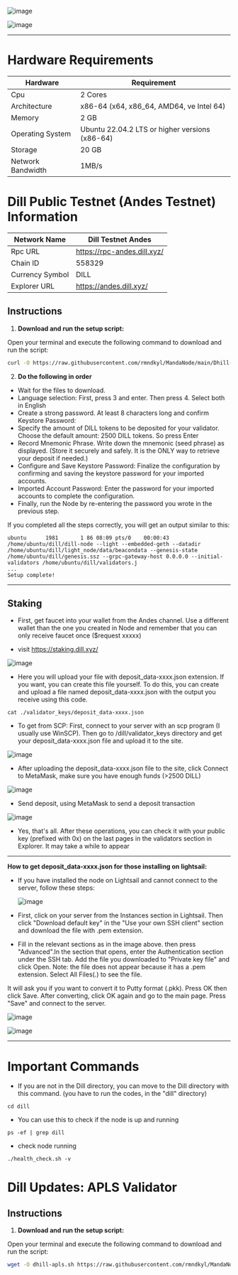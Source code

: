 ![image](https://github.com/user-attachments/assets/94e0ba96-7db4-44db-88b3-577651358207)

![image](https://github.com/user-attachments/assets/46faf907-484c-4ade-b507-dbcd4ecaf55a)

------
# Hardware Requirements
| Hardware | Requirement |
| ------------- | ---------------- |
Cpu | 2 Cores
Architecture | x86-64 (x64, x86_64, AMD64, ve Intel 64)
Memory | 2 GB
Operating System | Ubuntu 22.04.2 LTS or higher versions (x86-64)
Storage | 20 GB
Network Bandwidth | 1MB/s 

# Dill Public Testnet (Andes Testnet) Information
| Network Name     | Dill Testnet Andes |
| ------------- | ---------------- |
Rpc URL | https://rpc-andes.dill.xyz/
Chain ID | 558329
Currency Symbol | DILL
Explorer URL | https://andes.dill.xyz/

## Instructions

1. **Download and run the setup script:**

Open your terminal and execute the following command to download and run the script:

   ```sh
   curl -O https://raw.githubusercontent.com/rmndkyl/MandaNode/main/Dhill-Nodes/dhill.sh && chmod +x dhill.sh && sed -i 's/\r$//' dhill.sh && ./dhill.sh
   ```

2. **Do the following in order** 

- Wait for the files to download.
- Language selection: First, press 3 and enter. Then press 4. Select both in English
- Create a strong password. At least 8 characters long and confirm Keystore Password:
- Specify the amount of DILL tokens to be deposited for your validator. Choose the default amount: 2500 DILL tokens. So press Enter
- Record Mnemonic Phrase. Write down the mnemonic (seed phrase) as displayed. (Store it securely and safely. It is the ONLY way to retrieve your deposit if needed.)
- Configure and Save Keystore Password: Finalize the configuration by confirming and saving the keystore password for your imported accounts.
- Imported Account Password: Enter the password for your imported accounts to complete the configuration.
- Finally, run the Node by re-entering the password you wrote in the previous step.

If you completed all the steps correctly, you will get an output similar to this:

```
ubuntu      1981       1 86 08:09 pts/0    00:00:43 /home/ubuntu/dill/dill-node --light --embedded-geth --datadir /home/ubuntu/dill/light_node/data/beacondata --genesis-state /home/ubuntu/dill/genesis.ssz --grpc-gateway-host 0.0.0.0 --initial-validators /home/ubuntu/dill/validators.j
...
Setup complete!
```
------

## Staking

- First, get faucet into your wallet from the Andes channel. Use a different wallet than the one you created in Node and remember that you can only receive faucet once ($request xxxxx)

- visit https://staking.dill.xyz/

![image](https://github.com/user-attachments/assets/ede3c2bf-8687-413d-a766-ed33cf76a41a)

- Here you will upload your file with deposit_data-xxxx.json extension. If you want, you can create this file yourself. To do this, you can create and upload a file named deposit_data-xxxx.json with the output you receive using this code.
```
cat ./validator_keys/deposit_data-xxxx.json
```
- To get from SCP: First, connect to your server with an scp program (I usually use WinSCP). Then go to /dill/validator_keys directory and get your deposit_data-xxxx.json file and upload it to the site.

![image](https://github.com/user-attachments/assets/742afc78-4459-4c87-adbd-1f86de5d0ee9)

- After uploading the deposit_data-xxxx.json file to the site, click Connect to MetaMask, make sure you have enough funds (>2500 DILL)

![image](https://github.com/user-attachments/assets/8a18d6f7-41cb-49b5-9a1d-a74063598d11)

- Send deposit, using MetaMask to send a deposit transaction

![image](https://github.com/user-attachments/assets/8d9ca2aa-3458-4705-a37e-56509d279894)

- Yes, that's all. After these operations, you can check it with your public key (prefixed with 0x) on the last pages in the validators section in Explorer. It may take a while to appear

------

 **How to get deposit_data-xxxx.json for those installing on lightsail:**

- If you have installed the node on Lightsail and cannot connect to the server, follow these steps:

  ![image](https://github.com/user-attachments/assets/8832ca9a-7abe-4b8e-94e6-ea4fd2728766)
  
- First, click on your server from the Instances section in Lightsail. Then click "Download default key" in the "Use your own SSH client" section and download the file with .pem extension.
- Fill in the relevant sections as in the image above. then press "Advanced".In the section that opens, enter the Authentication section under the SSH tab. Add the file you downloaded to "Private key file" and click Open. Note: the file does not appear because it has a .pem extension. Select All Files(*.*) to see the file.

It will ask you if you want to convert it to Putty format (.pkk). Press OK then click Save. After converting, click OK again and go to the main page. Press "Save" and connect to the server.

  ![image](https://github.com/user-attachments/assets/34396471-4b4e-4acf-9d31-c0f382d148a3)

  ![image](https://github.com/user-attachments/assets/07c82749-a417-4a0f-96e5-27ad83fe2570)

------
   
# Important Commands

- If you are not in the Dill directory, you can move to the Dill directory with this command. (you have to run the codes, in the "dill" directory)
```
cd dill 
```
- You can use this to check if the node is up and running
```
ps -ef | grep dill 
```
- check node running
```
./health_check.sh -v
```

# Dill Updates: APLS Validator

## Instructions

1. **Download and run the setup script:**

Open your terminal and execute the following command to download and run the script:

   ```sh
   wget -O dhill-apls.sh https://raw.githubusercontent.com/rmndkyl/MandaNode/main/Dhill-Nodes/dhill-apls.sh && chmod +x dhill-apls.sh && sed -i 's/\r$//' dhill-apls.sh && ./dhill-apls.sh
   ```
